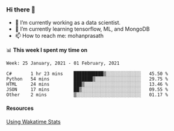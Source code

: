 ### Hi there 👋

- 🔭 I’m currently working as a data scientist.
- 🌱 I’m currently learning tensorflow, ML, and MongoDB
- 📫 How to reach me: mohanprasath

📊 **This week I spent my time on**
<!--START_SECTION:waka-->
```text
Week: 25 January, 2021 - 01 February, 2021

C#       1 hr 23 mins    ███████████▒░░░░░░░░░░░░░   45.50 % 
Python   54 mins         ███████▒░░░░░░░░░░░░░░░░░   29.75 % 
HTML     24 mins         ███▒░░░░░░░░░░░░░░░░░░░░░   13.46 % 
JSON     17 mins         ██▒░░░░░░░░░░░░░░░░░░░░░░   09.55 % 
Other    2 mins          ▒░░░░░░░░░░░░░░░░░░░░░░░░   01.17 % 
```
<!--END_SECTION:waka-->

#### Resources
[Using Wakatime Stats](https://github.com/marketplace/actions/waka-readme)
